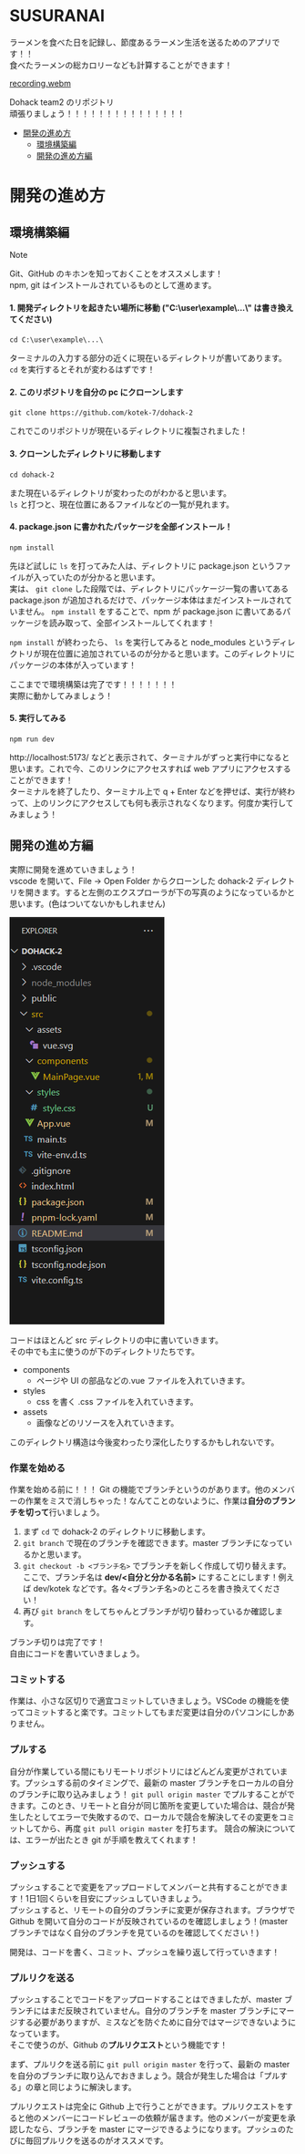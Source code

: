 # SUSURANAI
ラーメンを食べた日を記録し、節度あるラーメン生活を送るためのアプリです！！  
食べたラーメンの総カロリーなども計算することができます！

[recording.webm](https://github.com/user-attachments/assets/837c3b87-a5d1-4b09-9efd-06939431593d)

Dohack team2 のリポジトリ  
頑張りましょう！！！！！！！！！！！！！！！

- [開発の進め方](#開発の進め方)
  - [環境構築編](#環境構築編)
  - [開発の進め方編](#開発の進め方編)

# 開発の進め方

## 環境構築編

> [!NOTE]
> Git、GitHub のキホンを知っておくことをオススメします！  
> npm, git はインストールされているものとして進めます。

<!-- omit from toc -->
#### 1. 開発ディレクトリを起きたい場所に移動 ("C:\user\example\\...\\" は書き換えてください)

```
cd C:\user\example\...\
```

ターミナルの入力する部分の近くに現在いるディレクトリが書いてあります。  
`cd` を実行するとそれが変わるはずです！

<!-- omit from toc -->
#### 2. このリポジトリを自分の pc にクローンします

```
git clone https://github.com/kotek-7/dohack-2
```

これでこのリポジトリが現在いるディレクトリに複製されました！

<!-- omit from toc -->
#### 3. クローンしたディレクトリに移動します

```
cd dohack-2
```

また現在いるディレクトリが変わったのがわかると思います。  
`ls` と打つと、現在位置にあるファイルなどの一覧が見れます。

<!-- omit from toc -->
#### 4. package.json に書かれたパッケージを全部インストール！

```
npm install
```

先ほど試しに `ls` を打ってみた人は、ディレクトリに package.json というファイルが入っていたのが分かると思います。  
実は、 `git clone` した段階では、ディレクトリにパッケージ一覧の書いてある package.json が追加されるだけで、パッケージ本体はまだインストールされていません。 `npm install` をすることで、npm が package.json に書いてあるパッケージを読み取って、全部インストールしてくれます！

`npm install` が終わったら、 `ls` を実行してみると node_modules というディレクトリが現在位置に追加されているのが分かると思います。このディレクトリにパッケージの本体が入っています！

ここまでで環境構築は完了です！！！！！！！  
実際に動かしてみましょう！

<!-- omit from toc -->
#### 5. 実行してみる

```
npm run dev
```

http://localhost:5173/ などと表示されて、ターミナルがずっと実行中になると思います。これで今、このリンクにアクセスすれば web アプリにアクセスすることができます！  
ターミナルを終了したり、ターミナル上で q + Enter などを押せば、実行が終わって、上のリンクにアクセスしても何も表示されなくなります。何度か実行してみましょう！

## 開発の進め方編

実際に開発を進めていきましょう！  
vscode を開いて、File → Open Folder からクローンした dohack-2 ディレクトリを開きます。すると左側のエクスプローラが下の写真のようになっているかと思います。(色はついてないかもしれません)

![alt text](https://raw.githubusercontent.com/kotek-7/MyImages/main/dohack-2/screenshot1.png)

コードはほとんど src ディレクトリの中に書いていきます。  
その中でも主に使うのが下のディレクトリたちです。

- components
  - ページや UI の部品などの.vue ファイルを入れていきます。
- styles
  - css を書く .css ファイルを入れていきます。
- assets
  - 画像などのリソースを入れていきます。

このディレクトリ構造は今後変わったり深化したりするかもしれないです。

<!-- omit from toc -->
### 作業を始める

作業を始める前に！！！
Git の機能でブランチというのがあります。他のメンバーの作業をミスで消しちゃった！なんてことのないように、作業は**自分のブランチを切って**行いましょう。

1. まず `cd` で dohack-2 のディレクトリに移動します。
2. `git branch` で現在のブランチを確認できます。master ブランチになっているかと思います。
3. `git checkout -b <ブランチ名>` でブランチを新しく作成して切り替えます。  
   ここで、ブランチ名は **dev/<自分と分かる名前>** にすることにします！例えば dev/kotek などです。各々<ブランチ名>のところを書き換えてください！
4. 再び `git branch` をしてちゃんとブランチが切り替わっているか確認します。

ブランチ切りは完了です！  
自由にコードを書いていきましょう。

<!-- omit from toc -->
### コミットする

作業は、小さな区切りで適宜コミットしていきましょう。VSCode の機能を使ってコミットすると楽です。コミットしてもまだ変更は自分のパソコンにしかありません。

<!-- omit from toc -->
### プルする

自分が作業している間にもリモートリポジトリにはどんどん変更がされています。プッシュする前のタイミングで、最新の master ブランチをローカルの自分のブランチに取り込みましょう！
`git pull origin master` でプルすることができます。このとき、リモートと自分が同じ箇所を変更していた場合は、競合が発生したとしてエラーで失敗するので、ローカルで競合を解決してその変更をコミットしてから、再度 `git pull origin master` を打ちます。
競合の解決については、エラーが出たとき git が手順を教えてくれます！

<!-- omit from toc -->
### プッシュする

プッシュすることで変更をアップロードしてメンバーと共有することができます！1日1回くらいを目安にプッシュしていきましょう。  
プッシュすると、リモートの自分のブランチに変更が保存されます。ブラウザで Github を開いて自分のコードが反映されているのを確認しましょう！(master ブランチではなく自分のブランチを見ているのを確認してください！)

開発は、コードを書く、コミット、プッシュを繰り返して行っていきます！

<!-- omit from toc -->
### プルリクを送る

プッシュすることでコードをアップロードすることはできましたが、master ブランチにはまだ反映されていません。自分のブランチを master ブランチにマージする必要がありますが、ミスなどを防ぐために自分ではマージできないようになっています。  
そこで使うのが、Github の**プルリクエスト**という機能です！

まず、プルリクを送る前に `git pull origin master` を行って、最新の master を自分のブランチに取り込んでおきましょう。競合が発生した場合は「プルする」の章と同じように解決します。

プルリクエストは完全に Github 上で行うことができます。プルリクエストをすると他のメンバーにコードレビューの依頼が届きます。他のメンバーが変更を承認したなら、ブランチを master にマージできるようになります。プッシュのたびに毎回プルリクを送るのがオススメです。
